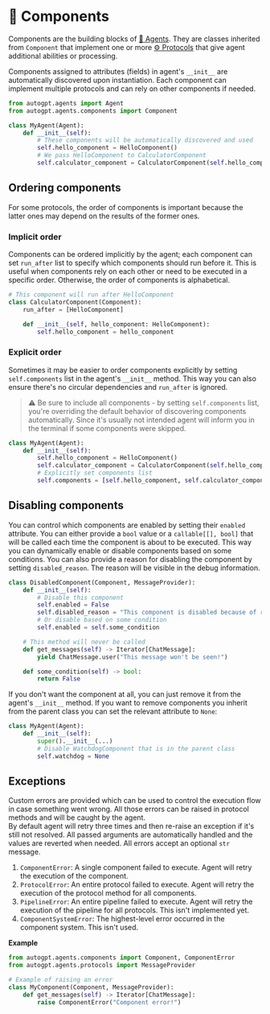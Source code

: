 # 🧩 Components

Components are the building blocks of [🤖 Agents](./agents.md). They are classes inherited from `Component` that implement one or more [⚙️ Protocols](./protocols.md) that give agent additional abilities or processing. 

Components assigned to attributes (fields) in agent's `__init__` are automatically discovered upon instantiation.
Each component can implement multiple protocols and can rely on other components if needed.

```py
from autogpt.agents import Agent
from autogpt.agents.components import Component

class MyAgent(Agent):
    def __init__(self):
        # These components will be automatically discovered and used
        self.hello_component = HelloComponent()
        # We pass HelloComponent to CalculatorComponent
        self.calculator_component = CalculatorComponent(self.hello_component)
```
## Ordering components

For some protocols, the order of components is important because the latter ones may depend on the results of the former ones.

### Implicit order

Components can be ordered implicitly by the agent; each component can set `run_after` list to specify which components should run before it. This is useful when components rely on each other or need to be executed in a specific order. Otherwise, the order of components is alphabetical.

```py
# This component will run after HelloComponent
class CalculatorComponent(Component):
    run_after = [HelloComponent]

    def __init__(self, hello_component: HelloComponent):
        self.hello_component = hello_component
```

### Explicit order

Sometimes it may be easier to order components explicitly by setting `self.components` list in the agent's `__init__` method. This way you can also ensure there's no circular dependencies and `run_after` is ignored.

> ⚠️ Be sure to include all components - by setting `self.components` list, you're overriding the default behavior of discovering components automatically. Since it's usually not intended agent will inform you in the terminal if some components were skipped.

```py
class MyAgent(Agent):
    def __init__(self):
        self.hello_component = HelloComponent()
        self.calculator_component = CalculatorComponent(self.hello_component)
        # Explicitly set components list
        self.components = [self.hello_component, self.calculator_component]
```

## Disabling components

You can control which components are enabled by setting their `enabled` attribute. You can either provide a `bool` value or a `callable[[], bool]` that will be called each time the component is about to be executed. This way you can dynamically enable or disable components based on some conditions.
You can also provide a reason for disabling the component by setting `disabled_reason`. The reason will be visible in the debug information.

```py
class DisabledComponent(Component, MessageProvider):
    def __init__(self):
        # Disable this component
        self.enabled = False
        self.disabled_reason = "This component is disabled because of reasons."
        # Or disable based on some condition
        self.enabled = self.some_condition

    # This method will never be called
    def get_messages(self) -> Iterator[ChatMessage]:
        yield ChatMessage.user("This message won't be seen!")

    def some_condition(self) -> bool:
        return False
```

If you don't want the component at all, you can just remove it from the agent's `__init__` method. If you want to remove components you inherit from the parent class you can set the relevant attribute to `None`:

```py
class MyAgent(Agent):
    def __init__(self):
        super().__init__(...)
        # Disable WatchdogComponent that is in the parent class
        self.watchdog = None

```

## Exceptions

Custom errors are provided which can be used to control the execution flow in case something went wrong. All those errors can be raised in protocol methods and will be caught by the agent.  
By default agent will retry three times and then re-raise an exception if it's still not resolved. All passed arguments are automatically handled and the values are reverted when needed.
All errors accept an optional `str` message.

1. `ComponentError`: A single component failed to execute. Agent will retry the execution of the component.
2. `ProtocolError`: An entire protocol failed to execute. Agent will retry the execution of the protocol method for all components.
3. `PipelineError`: An entire pipeline failed to execute. Agent will retry the execution of the pipeline for all protocols. This isn't implemented yet.
4. `ComponentSystemError`: The highest-level error occurred in the component system. This isn't used.

**Example**

```py
from autogpt.agents.components import Component, ComponentError
from autogpt.agents.protocols import MessageProvider

# Example of raising an error
class MyComponent(Component, MessageProvider):
    def get_messages(self) -> Iterator[ChatMessage]:
        raise ComponentError("Component error!")
```